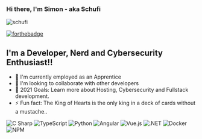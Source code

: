 ### Hi there, I'm Simon - aka Schufi


<p align="left"> <img src="https://komarev.com/ghpvc/?username=Schufeli" alt="schufi" /> </p> 

[![forthebadge](https://forthebadge.com/images/badges/powered-by-coffee.svg)](https://forthebadge.com)

## I'm a Developer, Nerd and Cybersecurity Enthusiast!!
- :briefcase: I'm currently employed as an Apprentice
- 👯 I'm looking to collaborate with other developers
- 🥅 2021 Goals: Learn more about Hosting, Cybersecurity and Fullstack development.
- ⚡ Fun fact: The King of Hearts is the only king in a deck of cards without a mustache..

<p>
  <img alt="C Sharp" src="https://img.shields.io/badge/C Sharp-239120?logo=c-sharp&logoColor=white&style=for-the-badge" />
  <img alt="TypeScript" src="https://img.shields.io/badge/TypeScript-007ACC?logo=typescript&logoColor=white&style=for-the-badge" />
  <img alt="Python" src="https://img.shields.io/badge/Python-3776AB?logo=python&logoColor=white&style=for-the-badge" />
  <img alt="Angular" src="https://img.shields.io/badge/Angular-DD0031?logo=angular&logoColor=white&style=for-the-badge" />
  <img alt="Vue.js" src="https://img.shields.io/badge/Vue.js-4FC08D?logo=vue.js&logoColor=white&style=for-the-badge" />
  <img alt=".NET" src="https://img.shields.io/badge/.NET-5C2D91?logo=.net&logoColor=white&style=for-the-badge" />
  <img alt="Docker" src="https://img.shields.io/badge/Docker-2496ED?logo=docker&logoColor=white&style=for-the-badge" />
  <img alt="NPM" src="https://img.shields.io/badge/NPM-CB3837?logo=npm&logoColor=white&style=for-the-badge" />
</p>
